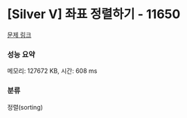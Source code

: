 # [Silver V] 좌표 정렬하기 - 11650 

[문제 링크](https://www.acmicpc.net/problem/11650) 

### 성능 요약

메모리: 127672 KB, 시간: 608 ms

### 분류

정렬(sorting)

